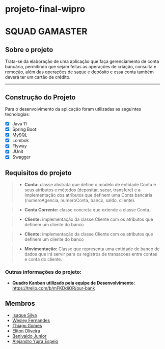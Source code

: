 # projeto-final-wipro
# SQUAD GAMASTER 

## Sobre o projeto
Trata-se da elaboração de uma aplicação que faça gerenciamento de conta bancária, permitindo que
sejam feitas as operações de criação, consulta e remoção, além das operações de
saque e depósito e essa conta também deverá ter um cartão de crédito.
***
## Construção do Projeto   
Para o desenvolvimento da aplicação foram utilizadas as seguintes tecnologias:

- [x] Java 11
- [x] Spring Boot
- [x] MySQL
- [x] Lombok
- [x] Flyway
- [x] JUnit
- [x] Swagger
## Requisitos do projeto  
  >- **Conta:** classe abstrata que define o modelo de entidade Conta e seus atributos  e métodos (depositar, sacar, transfere) e a implementação dos atributos que definem uma Conta bancária (numeroAgencia, numeroConta, banco, saldo, cliente).
  
  >- **Conta Corrente:** classe concreta que extende a classe Conta.

  >- **Cliente:** implementação da classe Cliente com os atributos que definem um cliente do banco

  >- **Cliente:** implementação da classe Cliente com os atributos que definem um cliente do banco

  >- **Movimentação:**  Classe que representa uma entidade de banco de dados que irá servir para os registros de transacoes entre contas e conta do cliente.

### Outras informações do projeto:
  - **Quadro Kanban utilizado pela equipe de Desenvolvimento:** https://trello.com/b/mFKDdjOR/our-bank

## Membros
  - [Isaque Silva](https://github.com/silvaij)
  - [Wesley Fernandes](https://github.com/WesleyOliver)
  - [Thiago Gomes](https://github.com/thiagosquid)
  - [Eliton Oliveira](https://github.com/alejandro-espejo)
  - [Benivaldo Junior](https://github.com/benorio)
  - [Alejandro Yujra Espejo](https://github.com/alejandro-espejo)
